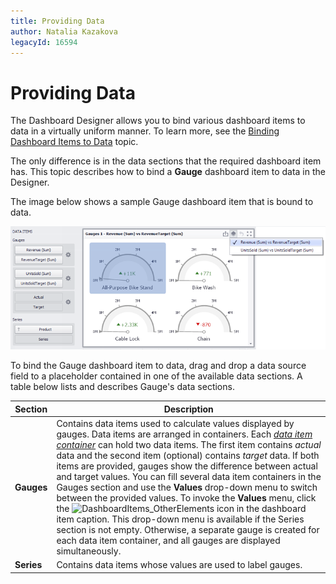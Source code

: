 ```yaml
---
title: Providing Data
author: Natalia Kazakova
legacyId: 16594
---
```

# Providing Data
The Dashboard Designer allows you to bind various dashboard items to data in a virtually uniform manner. To learn more, see the [Binding Dashboard Items to Data](../../binding-dashboard-items-to-data.md) topic.

The only difference is in the data sections that the required dashboard item has. This topic describes how to bind a **Gauge** dashboard item to data in the Designer.

The image below shows a sample Gauge dashboard item that is bound to data.

![GaugeProvidingData_Main](../../../../images/img117703.png)

To bind the Gauge dashboard item to data, drag and drop a data source field to a placeholder contained in one of the available data sections. A table below lists and describes Gauge's data sections.

| Section | Description |
|---|---|
| **Gauges** | Contains data items used to calculate values displayed by gauges. Data items are arranged in containers. Each _[data item container](../../ui-elements/data-items-pane.md)_ can hold two data items. The first item contains _actual_ data and the second item (optional) contains _target_ data. If both items are provided, gauges show the difference between actual and target values. You can fill several data item containers in the Gauges section and use the **Values** drop-down menu to switch between the provided values. To invoke the **Values** menu, click the ![DashboardItems_OtherElements](../../../../images/img20169.png) icon in the dashboard item caption. This drop-down menu is available if the Series section is not empty. Otherwise, a separate gauge is created for each data item container, and all gauges are displayed simultaneously. |
| **Series** | Contains data items whose values are used to label gauges. |